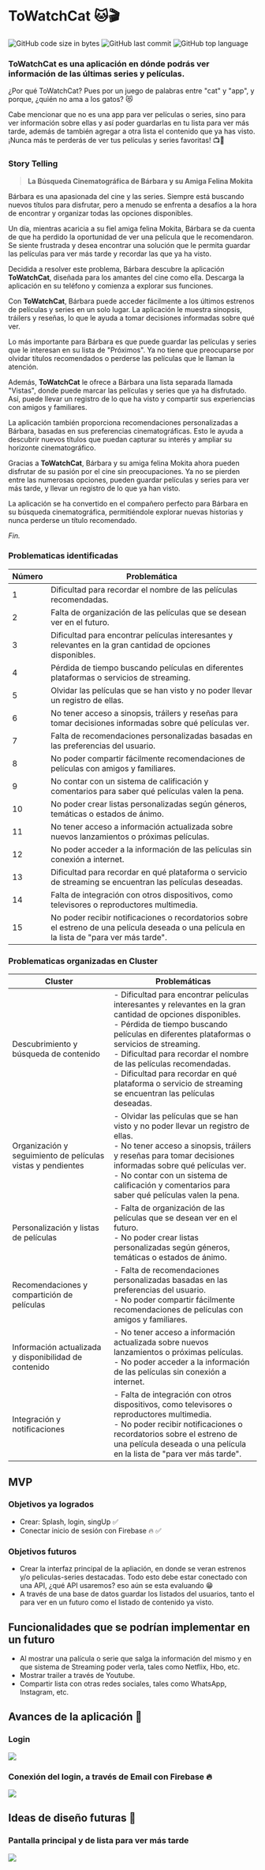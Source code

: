 # ToWatchCat 🐱🎬
![GitHub code size in bytes](https://img.shields.io/github/languages/code-size/BarbaraCarvajal/to-watch-cat?color=ff69b4)
![GitHub last commit](https://img.shields.io/github/last-commit/BarbaraCarvajal/to-watch-cat?color=ff69b4)
![GitHub top language](https://img.shields.io/github/languages/top/BarbaraCarvajal/to-watch-cat?style=social&logo=kotlin)


### ToWatchCat es una aplicación en dónde podrás ver información de las últimas series y películas.

¿Por qué ToWatchCat? Pues por un juego de palabras entre "cat" y "app", y porque, ¿quién no ama a los gatos? 😻

Cabe mencionar que no es una app para ver películas o series, sino para ver información sobre ellas y así poder guardarlas en tu lista para ver más tarde, además de también agregar a otra lista el contenido que ya has visto. ¡Nunca más te perderás de ver tus películas y series favoritas! 📺🍿

### Story Telling
> **La Búsqueda Cinematográfica de Bárbara y su Amiga Felina Mokita**

Bárbara es una apasionada del cine y las series. Siempre está buscando nuevos títulos para disfrutar, pero a menudo se enfrenta a desafíos a la hora de encontrar y organizar todas las opciones disponibles.

Un día, mientras acaricia a su fiel amiga felina Mokita, Bárbara se da cuenta de que ha perdido la oportunidad de ver una película que le recomendaron. Se siente frustrada y desea encontrar una solución que le permita guardar las películas para ver más tarde y recordar las que ya ha visto.

Decidida a resolver este problema, Bárbara descubre la aplicación **ToWatchCat**, diseñada para los amantes del cine como ella. Descarga la aplicación en su teléfono y comienza a explorar sus funciones.

Con **ToWatchCat**, Bárbara puede acceder fácilmente a los últimos estrenos de películas y series en un solo lugar. La aplicación le muestra sinopsis, tráilers y reseñas, lo que le ayuda a tomar decisiones informadas sobre qué ver.

Lo más importante para Bárbara es que puede guardar las películas y series que le interesan en su lista de "Próximos". Ya no tiene que preocuparse por olvidar títulos recomendados o perderse las películas que le llaman la atención.

Además, **ToWatchCat** le ofrece a Bárbara una lista separada llamada "Vistas", donde puede marcar las películas y series que ya ha disfrutado. Así, puede llevar un registro de lo que ha visto y compartir sus experiencias con amigos y familiares.

La aplicación también proporciona recomendaciones personalizadas a Bárbara, basadas en sus preferencias cinematográficas. Esto le ayuda a descubrir nuevos títulos que puedan capturar su interés y ampliar su horizonte cinematográfico.

Gracias a **ToWatchCat**, Bárbara y su amiga felina Mokita ahora pueden disfrutar de su pasión por el cine sin preocupaciones. Ya no se pierden entre las numerosas opciones, pueden guardar películas y series para ver más tarde, y llevar un registro de lo que ya han visto.

La aplicación se ha convertido en el compañero perfecto para Bárbara en su búsqueda cinematográfica, permitiéndole explorar nuevas historias y nunca perderse un título recomendado.

*Fin.*

### Problematicas identificadas 

| Número | Problemática |
|--------|--------------|
| 1      | Dificultad para recordar el nombre de las películas recomendadas. |
| 2      | Falta de organización de las películas que se desean ver en el futuro. |
| 3      | Dificultad para encontrar películas interesantes y relevantes en la gran cantidad de opciones disponibles. |
| 4      | Pérdida de tiempo buscando películas en diferentes plataformas o servicios de streaming. |
| 5      | Olvidar las películas que se han visto y no poder llevar un registro de ellas. |
| 6      | No tener acceso a sinopsis, tráilers y reseñas para tomar decisiones informadas sobre qué películas ver. |
| 7      | Falta de recomendaciones personalizadas basadas en las preferencias del usuario. |
| 8      | No poder compartir fácilmente recomendaciones de películas con amigos y familiares. |
| 9      | No contar con un sistema de calificación y comentarios para saber qué películas valen la pena. |
| 10     | No poder crear listas personalizadas según géneros, temáticas o estados de ánimo. |
| 11     | No tener acceso a información actualizada sobre nuevos lanzamientos o próximas películas. |
| 12     | No poder acceder a la información de las películas sin conexión a internet. |
| 13     | Dificultad para recordar en qué plataforma o servicio de streaming se encuentran las películas deseadas. |
| 14     | Falta de integración con otros dispositivos, como televisores o reproductores multimedia. |
| 15     | No poder recibir notificaciones o recordatorios sobre el estreno de una película deseada o una película en la lista de "para ver más tarde". |

### Problematicas organizadas en Cluster

| Cluster | Problemáticas |
|---------|--------------|
| Descubrimiento y búsqueda de contenido | - Dificultad para encontrar películas interesantes y relevantes en la gran cantidad de opciones disponibles. <br> - Pérdida de tiempo buscando películas en diferentes plataformas o servicios de streaming. <br> - Dificultad para recordar el nombre de las películas recomendadas. <br> - Dificultad para recordar en qué plataforma o servicio de streaming se encuentran las películas deseadas. |
| Organización y seguimiento de películas vistas y pendientes | - Olvidar las películas que se han visto y no poder llevar un registro de ellas. <br> - No tener acceso a sinopsis, tráilers y reseñas para tomar decisiones informadas sobre qué películas ver. <br> - No contar con un sistema de calificación y comentarios para saber qué películas valen la pena. |
| Personalización y listas de películas | - Falta de organización de las películas que se desean ver en el futuro. <br> - No poder crear listas personalizadas según géneros, temáticas o estados de ánimo. |
| Recomendaciones y compartición de películas | - Falta de recomendaciones personalizadas basadas en las preferencias del usuario. <br> - No poder compartir fácilmente recomendaciones de películas con amigos y familiares. |
| Información actualizada y disponibilidad de contenido | - No tener acceso a información actualizada sobre nuevos lanzamientos o próximas películas. <br> - No poder acceder a la información de las películas sin conexión a internet. |
| Integración y notificaciones | - Falta de integración con otros dispositivos, como televisores o reproductores multimedia. <br> - No poder recibir notificaciones o recordatorios sobre el estreno de una película deseada o una película en la lista de "para ver más tarde". |

## MVP
### Objetivos ya logrados
- Crear: Splash, login, singUp ✅
- Conectar inicio de sesión con Firebase 🔥 ✅

### Objetivos futuros
- Crear la interfaz principal de la apliación, en donde se veran estrenos y/o peliculas-series destacadas.
  Todo esto debe estar conectado con una API, ¿qué API usaremos? eso aún se esta evaluando 😁
- A través de una base de datos guardar los listados del usuarios, tanto el para ver en un futuro como el listado de contenido ya visto.

## Funcionalidades que se podrían implementar en un futuro
- Al mostrar una palícula o serie que salga la información del mismo y en que sistema de Streaming poder verla, tales 
  como Netflix, Hbo, etc.
- Mostrar trailer a través de Youtube.
- Compartir lista con otras redes sociales, tales como WhatsApp, Instagram, etc.

## Avances de la aplicación 📲
### Login
![](https://github.com/BarbaraCarvajal/to-watch-cat/blob/master/imagenes-readme/principalReadme.PNG)

### Conexión del login, a través de Email con Firebase 🔥
![](https://github.com/BarbaraCarvajal/to-watch-cat/blob/master/imagenes-readme/firebase.PNG)

## Ideas de diseño futuras 🎨
### Pantalla principal y de lista para ver más tarde
![](https://github.com/BarbaraCarvajal/to-watch-cat/blob/master/imagenes-readme/ideasdedisenio.png)
